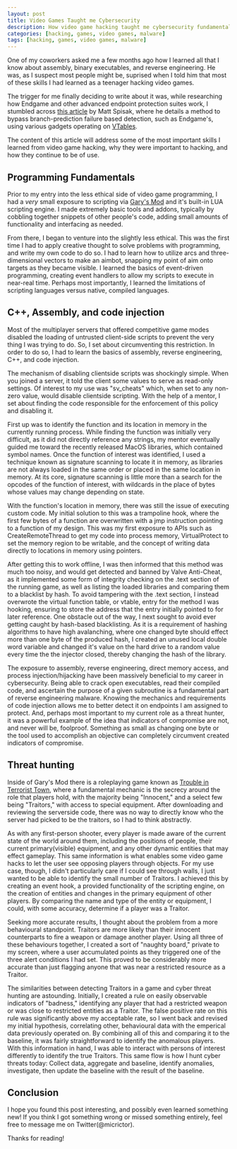 ```yaml
---
layout: post
title: Video Games Taught me Cybersecurity
description: How video game hacking taught me cybersecurity fundamentals.
categories: [hacking, games, video games, malware]
tags: [hacking, games, video games, malware]
---
```


One of my coworkers asked me a few months ago how I learned all that I know about assembly, binary executables, and reverse engineering. He was, as I suspect most people might be, suprised when I told him that most of these skills I had learned as a teenager hacking video games.

The trigger for me finally deciding to write about it was, while researching how Endgame and other advanced endpoint protection suites work, I stumbled across [this article](https://www.endgame.com/blog/technical-blog/disarming-control-flow-guard-using-advanced-code-reuse-attacks) by Matt Spisak, where he details a method to bypass branch-prediction failure based detection, such as Endgame's, using various gadgets operating on [VTables](https://en.wikipedia.org/wiki/Virtual_method_table). 

The content of this article will address some of the most important skills I learned from video game hacking, why they were important to hacking, and how they continue to be of use.

## Programming Fundamentals
Prior to my entry into the less ethical side of video game programming, I had a *very* small exposure to scripting via [Gary's Mod](https://gmod.facepunch.com/) and it's built-in LUA scripting engine. I made extremely basic tools and addons, typically by cobbling together snippets of other people's code, adding small amounts of functionality and interfacing as needed.

From there, I began to venture into the slightly less ethical. This was the first time I had to apply creative thought to solve problems with programming, and write my own code to do so. I had to learn how to utilize arcs and three-dimensional vectors to make an aimbot, snapping my point of aim onto targets as they became visible. I learned the basics of event-driven programming, creating event handlers to allow my scripts to execute in near-real time. Perhaps most importantly, I learned the limitations of scripting languages versus native, compiled languages.

## C++, Assembly, and code injection
Most of the multiplayer servers that offered competitive game modes disabled the loading of untrusted client-side scripts to prevent the very thing I was trying to do. So, I set about circumventing this restriction. In order to do so, I had to learn the basics of assembly, reverse engineering, C++, and code injection.

The mechanism of disabling clientside scripts was shockingly simple. When you joined a server, it told the client some values to serve as read-only settings. Of interest to my use was "sv_cheats" which, when set to any non-zero value, would disable clientside scripting. With the help of a mentor, I set about finding the code responsible for the enforcement of this policy and disabling it.

First up was to identify the function and its location in memory in the currently running process. While finding the function was initially very difficult, as it did not directly reference any strings, my mentor eventually guided me toward the recently released MacOS libraries, which contained symbol names. Once the function of interest was identified, I used a technique known as signature scanning to locate it in memory, as libraries are not always loaded in the same order or placed in the same location in memory. At its core, signature scanning is little more than a search for the opcodes of the function of interest, with wildcards in the place of bytes whose values may change depending on state. 

With the function's location in memory, there was still the issue of executing custom code. My initial solution to this was a trampoline hook, where the first few bytes of a function are overwritten with a jmp instruction pointing to a function of my design. This was my first exposure to APIs such as CreateRemoteThread to get my code into process memory, VirtualProtect to set the memory region to be writable, and the concept of writing data directly to locations in memory using pointers. 

After getting this to work offline, I was then informed that this method was much too noisy, and would get detected and banned by Valve Anti-Cheat, as it implemented some form of integrity checking on the .text section of the running game, as well as listing the loaded libraries and comparing them to a blacklist by hash. To avoid tampering with the .text section, I instead overwrote the virtual function table, or vtable, entry for the method I was hooking, ensuring to store the address that the entry initially pointed to for later reference. One obstacle out of the way, I next sought to avoid ever getting caught by hash-based blacklisting. As it is a requirement of hashing algorithms to have high avalanching, where one changed byte should effect more than one byte of the produced hash, I created an unused local double word variable and changed it's value on the hard drive to a random value every time the the injector closed, thereby changing the hash of the library.

The exposure to assembly, reverse engineering, direct memory access, and process injection/hijacking have been massively beneficial to my career in cybersecurity. Being able to crack open executables, read their compiled code, and ascertain the purpose of a given subroutine is a fundamental part of reverse engineering malware. Knowing the mechanics and requirements of code injection allows me to better detect it on endpoints I am assigned to protect. And, perhaps most important to my current role as a threat hunter, it was a powerful example of the idea that indicators of compromise are not, and never will be, foolproof. Something as small as changing one byte or the tool used to accomplish an objective can completely circumvent created indicators of compromise.

## Threat hunting
Inside of Gary's Mod there is a roleplaying game known as [Trouble in Terrorist Town](http://ttt.badking.net/), where a fundamental mechanic is the secrecy around the role that players hold, with the majority being "Innocent," and a select few being "Traitors," with access to special equipment. After downloading and reviewing the serverside code, there was no way to directly know who the server had picked to be the traitors, so I had to think abstractly.

As with any first-person shooter, every player is made aware of the current state of the world around them, including the positions of people, their current primary(visible) equipment, and any other dynamic entities that may effect gameplay. This same information is what enables some video game hacks to let the user see opposing players through objects. For my use case, though, I didn't particularly care if I could see through walls, I just wanted to be able to identify the small number of Traitors. I achieved this by creating an event hook, a provided functionality of the scripting engine, on the creation of entities and changes in the primary equipment of other players. By comparing the name and type of the entity or equipment, I could, with some accuracy, determine if a player was a Traitor.

Seeking more accurate results, I thought about the problem from a more behavioural standpoint. Traitors are more likely than their innocent counterparts to fire a weapon or damage another player. Using all three of these behaviours together, I created a sort of "naughty board," private to my screen, where a user accumulated points as they triggered one of the three alert conditions I had set. This proved to be considerably more accurate than just flagging anyone that was near a restricted resource as a Traitor.

The similarities between detecting Traitors in a game and cyber threat hunting are astounding. Initially, I created a rule on easily observable indicators of "badness," identifying any player that had a restricted weapon or was close to restricted entities as a Traitor. The false positive rate on this rule was significantly above my acceptable rate, so I went back and revised my initial hypothesis, correlating other, behavioural data with the emperical data previously operated on. By combining all of this and comparing it to the baseline, it was fairly straightforward to identify the anomalous players. With this information in hand, I was able to interact with persons of interest differently to identify the true Traitors. This same flow is how I hunt cyber threats today: Collect data, aggregate and baseline, identify anomalies, investigate, then update the baseline with the result of the baseline.

## Conclusion  
I hope you found this post interesting, and possibly even learned something new! If you think I got something wrong or missed something entirely, feel free to message me on Twitter(@micrictor).

Thanks for reading!